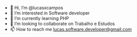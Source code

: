 - 👋 Hi, I’m @lucasxcampos
- 👀 I’m interested in  Software  developer
- 🌱 I’m currently learning PHP
- 💞️ I’m looking to collaborate on  Trabalho e  Estudos
- 📫 How to reach me  lucas.software.developer@gmail.com

<!---
lucasxcampos/lucasxcampos is a ✨ special ✨ repository because its `README.md` (this file) appears on your GitHub profile.
You can click the Preview link to take a look at your changes.
--->
